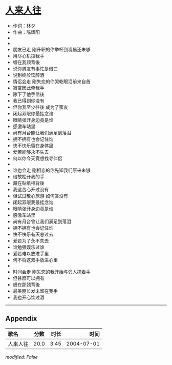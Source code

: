 # [人来人往](https://music.163.com/song?id=66447)

* 作词：林夕
* 作曲：陈辉阳
*
*
* 朋友已走 刚升职的你举杯到凌晨还未够
* 用尽心机拉我手
* 缠在我颈背後
* 说你男友有事忙是借口
* 说到终於饮醉酒
* 情侣会走 刚失恋的你哭乾眼泪前来自首
* 寂寞因此牵我手
* 除下了他手信後
* 我已得到你没有
* 但你我至少往後 成为了蜜友
* 闭起双眼你最挂念谁
* 眼睛张开身边竟是谁
* 感激车站里
* 尚有月台能让我们满足到落泪
* 拥不拥有也会记住谁
* 快不快乐留在身体里
* 爱若能够永不失去
* 何以你今天竟想找寻伴侣
* 
* 谁也会走 刚相恋的你先知我们原来未够
* 借故松开我的手
* 藏在贴纸相背後
* 我这苦心开过没有
* 但试过散心旅游 如何答没有
* 闭起双眼我最挂念谁
* 眼睛张开身边竟是谁
* 感激车站里
* 尚有月台曾让我们满足到落泪
* 拥不拥有也会记住谁
* 快不快乐有天总过去
* 爱若为了永不失去
* 谁勉强娱乐过谁
* 爱若难以放进手里
* 何不将这双手放进心里
* 
* 时间会走 刚失恋的我开始与旁人携着手
* 但甚麽可以拥有
* 缠在那颈背後
* 最美丽长发未留在我手
* 我也开心饮过酒


---

## Appendix

|歌名|分数|时长|时间|
|:---|:---:|---:|---:|
|人来人往|20.0|3:45|2004-07-01

*modified: False*